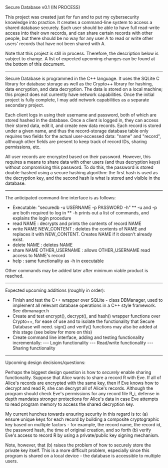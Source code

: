 Secure Database v0.1 (IN PROCESS)

This project was created just for fun and to put my cybersecurity knowledge into practice. It creates a command-line system to access a shared database securely. Each user should be able to have full read-write access into their own records, and can share certain records with other people, but there should be no way for any user A to read or write other users' records that have not been shared with A.

Note that this project is still in process. Therefore, the description below is subject to change. A list of expected upcoming changes can be found at the bottom of this document.

-------------------------------------------------------------------------

Secure Database is programmed in the C++ language. It uses the SQLite C library for database storage as well as the Crypto++ library for hashing, data encryption, and data decryption. The data is stored on a local machine; this project does not currently have network capabilities. Once the initial project is fully complete, I may add network capabilities as a separate secondary project.

Each client logs in using their username and password, both of which are stored hashed in the database. Once a client is logged in, they can access their stored data, edit it, and create new data records. Each record is stored under a given name, and thus the record-storage database table only requires two fields for the actual user-accessed data: "name" and "record", although other fields are present to keep track of record IDs, sharing permissions, etc.

All user records are encrypted based on their password. However, this requires a means to share data with other users (and thus decryption keys) without compromising this password. To do this, the password is stored double-hashed using a secure hashing algorithm: the first hash is used as the decryption key, and the second hash is what is stored and visible in the database.

-------------------------------------------------------------------------

The anticipated command-line interface is as follows:

* Executable: "securedb -u USERNAME -p PASSWORD -h"
** -u and -p are both required to log in
** -h prints out a list of commands, and explains the login procedure
* read NAME : decrypts and prints the contents of record NAME
* write NAME NEW_CONTENT : deletes the contents of NAME and replaces it with NEW_CONTENT. Creates NAME if it doesn't already exist.
* delete NAME : deletes NAME
* share NAME OTHER_USERNAME : allows OTHER_USERNAME read access to NAME's record
* help : same functionality as -h in executable

Other commands may be added later after minimum viable product is reached.

-------------------------------------------------------------------------

Expected upcoming additions (roughly in order):

- Finish and test the C++ wrapper over SQLite - class DBManager, used to implement all relevant database operations in a C++ style framework. See dbmanager.h
- Create and test encrypt(), decrypt(), and hash() wrapper functions over Crypto++, for ease of use and to isolate the functionality that Secure Database will need. sign() and verify() functions may also be added at this stage (see below for more on this)
- Create command line interface, adding and testing functionality incrementally:
--- Login functionality
--- Read/write functionality
--- Sharing functionality

-------------------------------------------------------------------------

Upcoming design decisions/questions:

Perhaps the biggest design question is how to *securely* enable sharing functionality. Suppose that Alice wants to share a record R with Eve. If all of Alice's records are encrypted with the same key, then if Eve knows how to decrypt and read R, she can decrypt all of Alice's records. Although the program should check Eve's permissions for any record file R_i, defense in depth mandates stronger protections for Alice's data in case Eve attempts to read program memory to access the shared decryption key.

My current hunches towards ensuring security in this regard is to:
(a) ensure unique keys for each record by building a composite cryptographic key based on multiple factors - for example, the record name, the record id, the password hash, the time of original creation, and so forth
(b) verify Eve's access to record R by using a private/public key signing mechanism.

Note, however, that (b) raises the problem of how to securely store the private key itself. This is a more difficult problem, especially since this program is shared on a local device - the database is accessible to multiple users.

